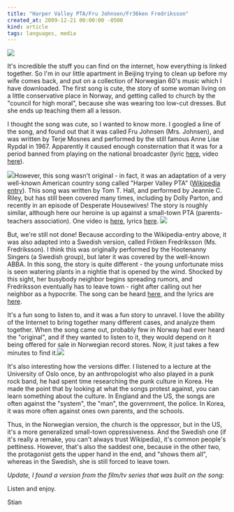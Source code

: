```yaml
---
title: "Harper Valley PTA/Fru Johnsen/Fr36ken Fredriksson"
created_at: 2009-12-21 00:00:00 -0500
kind: article
tags: languages, media
---
```


![](http://www.skolebenken.no/photoalbum/view4/L3Rvb2xzL3Bob3RvYWxidW1fdmlldy9jdXN0b21lci9pbWcvMjgzNS9zbWFsbDFiLzI4MzU3NC5qcGcvQ3JvcC8_eD02Jnk9NyZ3aWR0aD0zNDAmaGVpZ2h0PTQwMw)

It's incredible the stuff you can find on the internet, how everything
is linked together. So I'm in our little apartment in Beijing trying to
clean up before my wife comes back, and put on a collection of Norwegian
60's music which I have downloaded. The first song is cute, the story of
some woman living on a little conservative place in Norway, and getting
called to church by the "council for high moral", because she was
wearing too low-cut dresses. But she ends up teaching them all a lesson.

I thought the song was cute, so I wanted to know more. I googled a line
of the song, and found out that it was called Fru Johnsen (Mrs.
Johnsen), and was written by Terje Mosnes and performed by the still
famous Anne Lise Rypdal in 1967. Apparently it caused enough
consternation that it was for a period banned from playing on the
national broadcaster (lyric
[here](http://forumromanum.vgb.no/2008/02/26/jeg-horte-mamma-sla-ihjel-tilsynet-for-hog-moral/),
video
[here](http://vids.myspace.com/index.cfm?fuseaction=vids.individual&videoid=18360984)).

![](http://www.nelsonriddlemusic.com/nr_tv_harper.gif)However, this song
wasn't original - in fact, it was an adaptation of a very well-known
American country song called "Harper Valley PTA" ([Wikipedia
entry](en.wikipedia.org/wiki/Harper_Valley_PTA%20)). This song was
written by Tom T. Hall, and performed by Jeannie C. Riley, but has still
been covered many times, including by Dolly Parton, and recently in an
episode of Desperate Housewives! The story is roughly similar, although
here our heroine is up against a small-town PTA (parents-teachers
association). One video is
[here](http://www.youtube.com/watch?v=aOZPBUu7Fro), lyrics
[here](http://www.cowboylyrics.com/lyrics/hall-tom-t/harper-valley-pta-12424.html%20).
![](http://www.thehumphries.org/harper_valley_pta/jeannie.jpg)

But, we're still not done! Because according to the Wikipedia-entry
above, it was also adapted into a Swedish version, called Fröken
Fredriksson (Ms. Fredriksson). I think this was originally performed by
the Hootenanny Singers (a Swedish group), but later it was covered by
the well-known ABBA. In this song, the story is quite different - the
young unfortunate miss is seen watering plants in a nightie that is
opened by the wind. Shocked by this sight, her busybody neighbor begins
spreading rumors, and Fredriksson eventually has to leave town - right
after calling out her neighbor as a hypocrite. The song can be heard
[here](http://www.abbaunicef.cba.pl/froken_fredriksson%20-%20swedish.htm),
and the lyrics are [here](http://www.youtube.com/watch?v=UueR_nL1E6U).

It's a fun song to listen to, and it was a fun story to unravel. I love
the ability of the Internet to bring together many different cases, and
analyze them together. When the song came out, probably few in Norway
had ever heard the "original", and if they wanted to listen to it, they
would depend on it being offered for sale in Norwegian record stores.
Now, it just takes a few minutes to find
it.![](http://lh5.ggpht.com/_XzbYJQRS70o/R7NOtOOFgrI/AAAAAAAAAP0/KBEGKHFLnuk/10621.jpg)

It's also interesting how the versions differ. I listened to a lecture
at the University of Oslo once, by an anthropologist who also played in
a punk rock band, he had spent time researching the punk culture in
Korea. He made the point that by looking at what the songs protest
against, you can learn something about the culture. In England and the
US, the songs are often against the "system", the "man", the government,
the police. In Korea, it was more often against ones own parents, and
the schools.

Thus, in the Norwegian version, the church is the oppressor, but in the
US, it's a more generalized small-town oppressiveness. And the Swedish
one (if it's really a remake, you can't always trust Wikipedia), it's
common people's pettiness. However, that's also the saddest one, because
in the other two, the protagonist gets the upper hand in the end, and
"shows them all", whereas in the Swedish, she is still forced to leave
town.

*Update, I found a version from the film/tv series that was built on the
song:*

Listen and enjoy.

Stian
